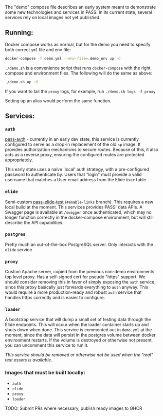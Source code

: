 The "demo" compose file describes an early system meant to demonstrate some new technologies and services in PASS. In its current state, several services rely on local images not yet published.

## Running:

Docker compose works as normal, but for the demo you need to specify both correct `yml` file and env file:

``` sh
docker-compose -f demo.yml --env-file=.demo_env up -d
```

`./demo.sh` is a convenience script that runs `docker-compose` with the right compose and environment files. The following will do the same as above:

``` sh
./demo.sh up -d
```

If you want to tail the `proxy` logs, for example, run `./demo.sh logs -f proxy`

Setting up an alias would perform the same function. 

## Services:

### `auth`

[pass-auth](https://github.com/jaredgalanis/pass-auth) - currently in an early dev state, this service is currently configured to serve as a drop-in replacement of the old `sp` image. It provides authorization mechanisms to secure routes. Because of this, it also acts as a reverse proxy, ensuring the configured routes are protected appropriately.

This early state uses a naive 'local' auth strategy, with a pre-configured password to authenticate by. Users that "login" must provide a valid username that matches a User email address from the Elide `User` table.

### `elide`

Semi-custom [pass-elide-test](https://github.com/jabrah/pass-elide-test/tree/enable-links) (`#enable-links` branch). This requires a new local build at the moment. This services provides PASS' data APIs. A Swagger page is available at `/swagger` once authenticated, which may no longer function correctly in the docker-compose environment, but will still describe the API capabilities.

### `postgres`

Pretty much an out-of-the-box PostgreSQL server. Only interacts with the `elide` service

### `proxy`

Custom Apache server, copied from the previous non-demo environments top level proxy. Has a self-signed cert for pseudo "https" support. We should consider removing this in favor of simply exposing the `auth` service, since this proxy basically just forwards everything to `auth` anyway. This would require a more production-ready and robust `auth` service that handles https correctly and is easier to configure.

### `loader`

A bootstrap service that will dump a small set of testing data through the Elide endpoints. This will occur when the loader container starts up and shuts down when done. This service is commented out in `demo.yml` at the moment, since the data will persist in the postgres volume between docker environment restarts. If the volume is destroyed or otherwise not present, you can uncomment this service to run it.

*This service should be removed or otherwise not be used when the "real" test assets is available.*

### Images that must be built locally:

* `auth`
* `elide`
* `proxy`
* `loader`

TODO: Submit PRs where necessary, publish ready images to GHCR

